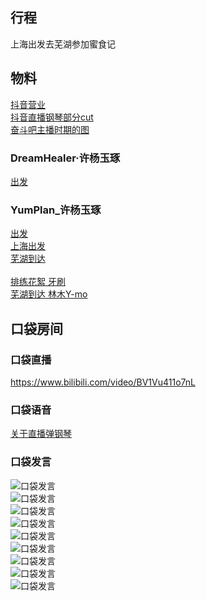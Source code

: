 ## 行程
上海出发去芜湖参加蜜食记

## 物料
[抖音营业](https://www.douyin.com/video/7024305208121478431)<br>
[抖音直播钢琴部分cut](https://weibo.com/5987962193/KEZ3EEVcT)<br>
[奋斗吧主播时期的图](https://weibo.com/2730224083/KF1rk7caa)<br>
### DreamHealer·许杨玉琢
[出发](https://weibo.com/6375088879/KEWuiwdRV)<br>
### YumPlan_许杨玉琢
[出发](https://weibo.com/7335378002/KEWmylPBC)<br>
[上海出发](https://weibo.com/7335378002/KEWuGf9bc)<br>
[芜湖到达](https://weibo.com/7335378002/KEXv9xBH4)<br>
[]()<br>
[排练花絮 牙刷](https://weibo.com/1856999022/KEZBSzzgJ)<br>
[芜湖到达 林木Y-mo](https://weibo.com/5708923554/KEYguDNA5)<br>
## 口袋房间
### 口袋直播
https://www.bilibili.com/video/BV1Vu411o7nL

### 口袋语音
[关于直播弹钢琴](./pocket48/audios/)<br>

### 口袋发言
![口袋发言](./pocket48/imgs/messages1.jpeg)<br>
![口袋发言](./pocket48/imgs/P1.jpeg)<br>
![口袋发言](./pocket48/imgs/P2.jpeg)<br>
![口袋发言](./pocket48/imgs/P3.jpeg)<br>
![口袋发言](./pocket48/imgs/P4.jpeg)<br>
![口袋发言](./pocket48/imgs/P5.jpeg)<br>
![口袋发言](./pocket48/imgs/P6.jpeg)<br>
![口袋发言](./pocket48/imgs/P7.jpeg)<br>
![口袋发言](./pocket48/imgs/P8.jpeg)<br>


